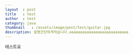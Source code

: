 ```yaml
---
layout  : post
title   : test
author  : test
category: java
thumbnail   : /assets/image/post/test/guitar.jpg
description: 설명간단하게적습니다.aaaaaaaaaaaaaaaaaaaaaaaaaaa
---
```

테스트요